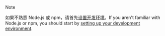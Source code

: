 >[!NOTE]
> <span data-ttu-id="52e92-101">如果不熟悉 Node.js 或 npm，请首先[设置开发环境](../overview/set-up-your-dev-environment.md)。</span><span class="sxs-lookup"><span data-stu-id="52e92-101">If you aren't familiar with Node.js or npm, you should start by [setting up your development environment](../overview/set-up-your-dev-environment.md).</span></span>